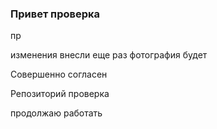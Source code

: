 ### Привет проверка
пр

изменения внесли еще раз
фотография будет

Совершенно согласен

Репозиторий проверка

продолжаю работать
